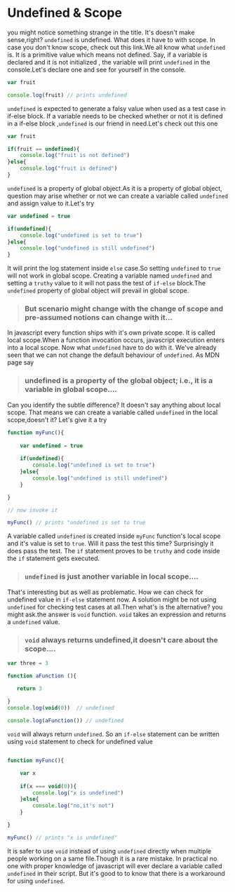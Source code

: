 # Undefined & Scope

you might notice something strange in the title. It's doesn't make sense,right? `undefined` is undefined. What does it have 
to with scope. In case you don't know scope, check out this link.We all know what `undefined` is. It is a primitive 
value which means not defined. Say, if a variable is declared and it is not initialized , the variable will print 
`undefined` in the console.Let's declare one and see for yourself in the console.

```javascript
var fruit

console.log(fruit) // prints undefined 
```

`undefined` is expected to generate a falsy value when used as a test case in if-else block. If a variable needs to be checked
whether or not it is defined in a if-else block ,`undefined` is our friend in need.Let's check out this one

```javascript
var fruit

if(fruit == undefined){
    console.log("fruit is not defined")
}else{
    console.log("fruit is defined")
}
```

`undefined` is a property of global object.As it is a property of global object, question may arise whether or not we can create
a variable called `undefined` and assign value to it.Let's try

```javascript
var undefined = true

if(undefined){
    console.log("undefined is set to true")
}else{
    console.log("undefined is still undefined")
}
```

It will print the log statement inside `else` case.So setting `undefined` to `true` will not work in global scope. Creating a variable
named `undefined` and setting a `truthy` value to it will not pass the test of `if-else` block.The `undefined` property of global object 
will prevail in global scope. 

> ### **But scenario might change with the change of scope and pre-assumed notions can change with it...**

In javascript every function ships with it's own private scope. It is called local scope.When a function invocation occurs, javascript 
execution enters into a local scope. Now what `undefined` have to do with it. We've already seen that we can not change the default 
behaviour of `undefined`. As MDN page say


> ### **undefined is a property of the global object; i.e., it is a variable in global scope....**


Can you identify the subtle difference? It doesn't say anything about local scope. That means we can create a variable called `undefined`
in the local scope,doesn't it? Let's give it a try

```javascript
function myFunc(){
   
	var undefined = true
	
    if(undefined){
        console.log("undefined is set to true")
    }else{
        console.log("undefined is still undefined")
    }

}

// now invoke it 

myFunc() // prints "undefined is set to true
```

A variable called `undefined` is created inside `myFunc` function's local scope and it's value is set to `true`. Will it pass the test this time?
Surprisingly it does pass the test. The `if` statement proves to be `truthy` and code inside the `if` statement gets executed.


> ### **`undefined` is just another variable in local scope....**
 
 
That's interesting but as well as problematic. How we can check for undefined value in `if-else` statement now. A solution might be not using 
`undefined` for checking test cases at all.Then what's is the alternative? you might ask.the answer is `void` function. `void` takes an expression
and returns a `undefined` value.


> ### **`void` always returns undefined,it doesn't care about the scope....**


```javascript
var three = 3

function aFunction (){

   return 3
 
}
console.log(void(0))  // undefined

console.log(aFunction()) // undefined
```

`void` will always return `undefined`. So an `if-else` statement can be written using `void` statement to check for undefined value

```javascript

function myFunc(){

    var x
	
	if(x === void(0)){
	    console.log("x is undefined")
	}else{
	    console.log("no,it's not")
	}

}

myFunc() // prints "x is undefined"
```

It is safer to use `void` instead of using `undefined` directly when multiple people working on a same file.Though it is a rare mistake. 
In practical no one with proper knowledge of javascript will ever declare a variable called `undefined` in their script. But it's good to 
to know that there is a workaround for using `undefined`.